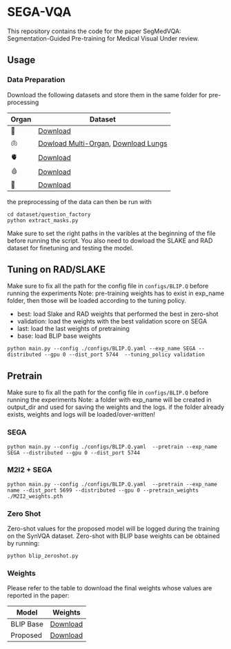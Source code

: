 # SEGA-VQA


This repository contains the code for the paper SegMedVQA: Segmentation-Guided Pre-training for Medical Visual
Under review.

## Usage

### Data Preparation

Download the following datasets and store them in the same folder for pre-processing

| Organ | Dataset                                                                                       |
|-------|-----------------------------------------------------------------------------------------------|
| 🧠    | [Download](https://shorturl.at/erFQ8)                                                         |
| 🫁    | [Dowload Multi-Organ](https://shorturl.at/doGS2), [Download Lungs](https://shorturl.at/jzAOZ) |
| 🫀    | [Download](http://medicaldecathlon.com)                                                       |
| 🩸    | [Download](https://github.com/neheller/kits19)                                                |
| 🩻    | [Download](https://shorturl.at/owGW5)                                                         | 

the preprocessing of the data can then be run with
```
cd dataset/question_factory
python extract_masks.py
```
Make sure to set the right paths in the varibles at the beginning of the file before running the script.
You also need to dowload the SLAKE and RAD dataset for finetuning and testing the model.

##  Tuning on RAD/SLAKE
Make sure to fix all the path for the config file in `configs/BLIP.Q` before running the experiments
Note: pre-training weights has to exist in exp_name folder, then those will be loaded according to the tuning policy.
- best: load Slake and RAD weights that performed the best in zero-shot 
- validation: load the weights with the best validation score on SEGA
- last: load the last weights of pretraining
- base: load BLIP base weights

```
python main.py --config ./configs/BLIP.Q.yaml --exp_name SEGA --distributed --gpu 0 --dist_port 5744  --tuning_policy validation
```
## Pretrain 
Make sure to fix all the path for the config file in `configs/BLIP.Q` before running the experiments
Note: a folder with exp_name will be created in output_dir and used for saving the weights and the logs. 
if the folder already exists, weights and logs will be loaded/over-written!

### SEGA 
```
python main.py --config ./configs/BLIP.Q.yaml  --pretrain --exp_name SEGA --distributed --gpu 0 --dist_port 5744
```

### M2I2 + SEGA
```
python main.py --config ./configs/BLIP.Q.yaml  --pretrain --exp_name name --dist_port 5699 --distributed --gpu 0 --pretrain_weights ./M2I2_weights.pth
```


### Zero Shot
Zero-shot values for the proposed model will be logged during the training on the SynVQA dataset.
Zero-shot with BLIP base weights can be obtained by running:
```
python blip_zeroshot.py
```

### Weights

Please refer to the table to download the final weights whose values are reported in the paper:

| Model            | Weights                                                                                                |
|------------------|--------------------------------------------------------------------------------------------------------|
| BLIP Base        | [Download](https://storage.googleapis.com/sfr-vision-language-research/BLIP/models/model_base_14M.pth) |
| Proposed         | [Download]()                                                                                           |                                                                                         |

